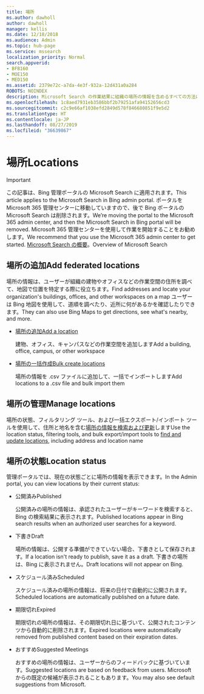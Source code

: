 ```yaml
---
title: 場所
ms.author: dawholl
author: dawholl
manager: kellis
ms.date: 12/18/2018
ms.audience: Admin
ms.topic: hub-page
ms.service: mssearch
localization_priority: Normal
search.appverid:
- BFB160
- MOE150
- MED150
ms.assetid: 2379e72c-a7da-4e3f-932a-12d431a0a284
ROBOTS: NOINDEX
description: Microsoft Search の作業結果に組織の場所の情報を含めるすべての方法についての概要
ms.openlocfilehash: 1c8aed7931eb3586bbf2b79251afa94152656cd3
ms.sourcegitcommit: c2c9e66af1038efd2849d578f846680851f9e5d2
ms.translationtype: HT
ms.contentlocale: ja-JP
ms.lasthandoff: 08/27/2019
ms.locfileid: "36639867"
---
```

# <a name="locations"></a><span data-ttu-id="ec62c-103">場所</span><span class="sxs-lookup"><span data-stu-id="ec62c-103">Locations</span></span>

> [!IMPORTANT]
> <span data-ttu-id="ec62c-104">この記事は、Bing 管理ポータルの Microsoft Search に適用されます。</span><span class="sxs-lookup"><span data-stu-id="ec62c-104">This article applies to the Microsoft Search in Bing admin portal.</span></span> <span data-ttu-id="ec62c-105">ポータルを Microsoft 365 管理センターに移動していますので、後で Bing ポータルの Microsoft Search は削除されます。</span><span class="sxs-lookup"><span data-stu-id="ec62c-105">We’re moving the portal to the Microsoft 365 admin center, and then the Microsoft Search in Bing portal will be removed.</span></span> <span data-ttu-id="ec62c-106">Microsoft 365 管理センターを使用して作業を開始することをお勧めします。</span><span class="sxs-lookup"><span data-stu-id="ec62c-106">We recommend that you use the Microsoft 365 admin center to get started.</span></span> <span data-ttu-id="ec62c-107">[Microsoft Search の概要](overview-microsoft-search.md)。</span><span class="sxs-lookup"><span data-stu-id="ec62c-107">Overview of Microsoft Search</span></span>
    
## <a name="add-locations"></a><span data-ttu-id="ec62c-108">場所の追加</span><span class="sxs-lookup"><span data-stu-id="ec62c-108">Add federated locations</span></span>

<span data-ttu-id="ec62c-109">場所の情報は、ユーザーが組織の建物やオフィスなどの作業空間の住所を調べて、地図で位置を特定する際に役立ちます。</span><span class="sxs-lookup"><span data-stu-id="ec62c-109">Find addresses and locate your organization's buildings, offices, and other workspaces on a map</span></span> <span data-ttu-id="ec62c-110">ユーザーは Bing 地図を使用して、道順を調べたり、近所に何があるかを確認したりできます。</span><span class="sxs-lookup"><span data-stu-id="ec62c-110">They can also use Bing Maps to get directions, see what's nearby, and more.</span></span>
  
- [<span data-ttu-id="ec62c-111">場所の追加</span><span class="sxs-lookup"><span data-stu-id="ec62c-111">Add a location</span></span>](add-a-location.md)
    
    <span data-ttu-id="ec62c-112">建物、オフィス、キャンパスなどの作業空間を追加します</span><span class="sxs-lookup"><span data-stu-id="ec62c-112">Add a building, office, campus, or other workspace</span></span>
    
- [<span data-ttu-id="ec62c-113">場所の一括作成</span><span class="sxs-lookup"><span data-stu-id="ec62c-113">Bulk create locations</span></span>](bulk-create-locations.md)
    
    <span data-ttu-id="ec62c-114">場所の情報を .csv ファイルに追加して、一括でインポートします</span><span class="sxs-lookup"><span data-stu-id="ec62c-114">Add locations to a .csv file and bulk import them</span></span>
    
## <a name="manage-locations"></a><span data-ttu-id="ec62c-115">場所の管理</span><span class="sxs-lookup"><span data-stu-id="ec62c-115">Manage locations</span></span>

<span data-ttu-id="ec62c-116">場所の状態、フィルタリング ツール、および一括エクスポート/インポート ツールを使用して、住所と地名を含む[場所の情報を検索および更新](manage-locations.md)します</span><span class="sxs-lookup"><span data-stu-id="ec62c-116">Use the location status, filtering tools, and bulk export/import tools to [find and update locations](manage-locations.md), including address and location name</span></span>
  
## <a name="location-status"></a><span data-ttu-id="ec62c-117">場所の状態</span><span class="sxs-lookup"><span data-stu-id="ec62c-117">Location status</span></span>

<span data-ttu-id="ec62c-118">管理ポータルでは、現在の状態ごとに場所の情報を表示できます。</span><span class="sxs-lookup"><span data-stu-id="ec62c-118">In the Admin portal, you can view locations by their current status:</span></span>
  
- <span data-ttu-id="ec62c-119">公開済み</span><span class="sxs-lookup"><span data-stu-id="ec62c-119">Published</span></span>
    
    <span data-ttu-id="ec62c-120">公開済みの場所の情報は、承認されたユーザーがキーワードを検索すると、Bing の検索結果に表示されます。</span><span class="sxs-lookup"><span data-stu-id="ec62c-120">Published locations appear in Bing search results when an authorized user searches for a keyword.</span></span>
    
- <span data-ttu-id="ec62c-121">下書き</span><span class="sxs-lookup"><span data-stu-id="ec62c-121">Draft</span></span>
    
    <span data-ttu-id="ec62c-122">場所の情報は、公開する準備ができていない場合、下書きとして保存されます。</span><span class="sxs-lookup"><span data-stu-id="ec62c-122">If a location isn't ready to publish, save it as a draft.</span></span> <span data-ttu-id="ec62c-123">下書きの場所は、Bing に表示されません。</span><span class="sxs-lookup"><span data-stu-id="ec62c-123">Draft locations will not appear on Bing.</span></span>
    
- <span data-ttu-id="ec62c-124">スケジュール済み</span><span class="sxs-lookup"><span data-stu-id="ec62c-124">Scheduled</span></span>
    
    <span data-ttu-id="ec62c-125">スケジュール済みの場所の情報は、将来の日付で自動的に公開されます。</span><span class="sxs-lookup"><span data-stu-id="ec62c-125">Scheduled locations are automatically published on a future date.</span></span>
    
- <span data-ttu-id="ec62c-126">期限切れ</span><span class="sxs-lookup"><span data-stu-id="ec62c-126">Expired</span></span>
    
    <span data-ttu-id="ec62c-127">期限切れの場所の情報は、その期限切れ日に基づいて、公開されたコンテンツから自動的に削除されます。</span><span class="sxs-lookup"><span data-stu-id="ec62c-127">Expired locations were automatically removed from published content based on their expiration dates.</span></span>
    
- <span data-ttu-id="ec62c-128">おすすめ</span><span class="sxs-lookup"><span data-stu-id="ec62c-128">Suggested Meetings</span></span>
    
    <span data-ttu-id="ec62c-129">おすすめの場所の情報は、ユーザーからのフィードバックに基づいています。</span><span class="sxs-lookup"><span data-stu-id="ec62c-129">Suggested locations are based on feedback from users.</span></span> <span data-ttu-id="ec62c-130">Microsoft からの既定の候補が表示されることもあります。</span><span class="sxs-lookup"><span data-stu-id="ec62c-130">You may also see default suggestions from Microsoft.</span></span>

  

